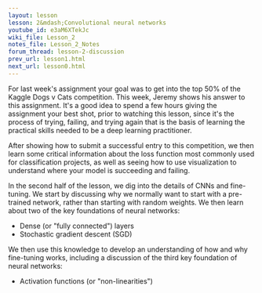 ```yaml
---
layout: lesson
lesson: 2&mdash;Convolutional neural networks
youtube_id: e3aM6XTekJc
wiki_file: Lesson_2
notes_file: Lesson_2_Notes
forum_thread: lesson-2-discussion
prev_url: lesson1.html
next_url: lesson0.html
---
```


For last week's assignment your goal was to get into the top 50% of the Kaggle Dogs v Cats competition. This week, Jeremy shows his answer to this assignment. It's a good idea to spend a few hours giving the assignment your best shot, prior to watching this lesson, since it's the process of trying, failing, and trying again that is the basis of learning the practical skills needed to be a deep learning practitioner.

After showing how to submit a successful entry to this competition, we then learn some critical information about the loss function most commonly used for classification projects, as well as seeing how to use visualization to understand where your model is succeeding and failing.

In the second half of the lesson, we dig into the details of CNNs and fine-tuning. We start by discussing why we normally want to start with a pre-trained network, rather than starting with random weights. We then learn about two of the key foundations of neural networks:

* Dense (or "fully connected") layers
* Stochastic gradient descent (SGD)

We then use this knowledge to develop an understanding of how and why fine-tuning works, including a discussion of the third key foundation of neural networks:

* Activation functions (or "non-linearities")

